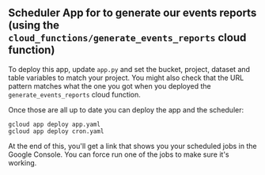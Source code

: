 ## Scheduler App for to generate our events reports (using the `cloud_functions/generate_events_reports` cloud function)


To deploy this app, 
update `app.py` and set the bucket, project, dataset and table variables to match your project.
You might also check that the URL pattern matches what the one you got when you deployed the
`generate_events_reports` cloud function.

Once those are all up to date you can deploy the app and the scheduler:
```
gcloud app deploy app.yaml
gcloud app deploy cron.yaml 
```

At the end of this, you'll get a link that shows you your scheduled jobs in the Google Console.
You can force run one of the jobs to make sure it's working.
